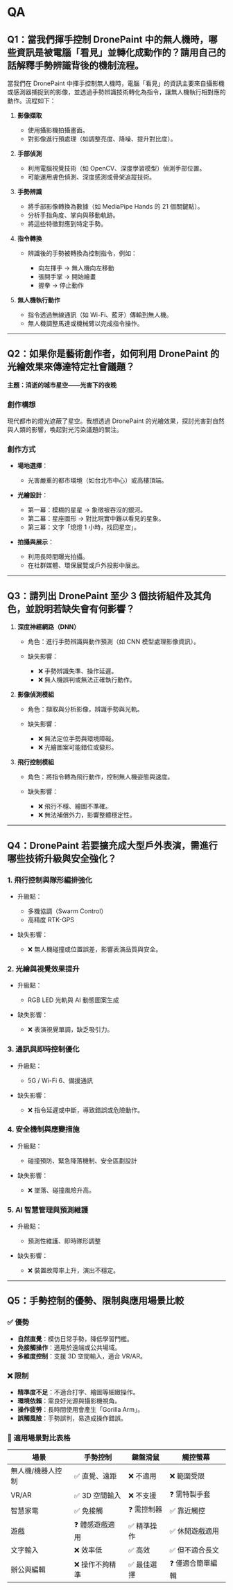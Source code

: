 # QA

## Q1：當我們揮手控制 DronePaint 中的無人機時，哪些資訊是被電腦「看見」並轉化成動作的？請用自己的話解釋手勢辨識背後的機制流程。

當我們在 DronePaint 中揮手控制無人機時，電腦「看見」的資訊主要來自攝影機或感測器捕捉到的影像，並透過手勢辨識技術轉化為指令，讓無人機執行相對應的動作。流程如下：

1. **影像擷取**

   * 使用攝影機拍攝畫面。
   * 對影像進行預處理（如調整亮度、降噪、提升對比度）。

2. **手部偵測**

   * 利用電腦視覺技術（如 OpenCV、深度學習模型）偵測手部位置。
   * 可能運用膚色偵測、深度感測或骨架追蹤技術。

3. **手勢辨識**

   * 將手部影像轉換為數據（如 MediaPipe Hands 的 21 個關鍵點）。
   * 分析手指角度、掌向與移動軌跡。
   * 將這些特徵對應到特定手勢。

4. **指令轉換**

   * 辨識後的手勢被轉換為控制指令，例如：

     * 向左揮手 → 無人機向左移動
     * 張開手掌 → 開始繪畫
     * 握拳 → 停止動作

5. **無人機執行動作**

   * 指令透過無線通訊（如 Wi-Fi、藍牙）傳輸到無人機。
   * 無人機調整馬達或機械臂以完成指令操作。

---

## Q2：如果你是藝術創作者，如何利用 DronePaint 的光繪效果來傳達特定社會議題？

**主題：消逝的城市星空——光害下的夜晚**

### 創作構想

現代都市的燈光遮蔽了星空。我想透過 DronePaint 的光繪效果，探討光害對自然與人類的影響，喚起對光污染議題的關注。

### 創作方式

* **場地選擇**：

  * 光害嚴重的都市環境（如台北市中心）或高樓頂端。

* **光繪設計**：

  * 第一幕：模糊的星星 → 象徵被吞沒的銀河。
  * 第二幕：星座圖形 → 對比現實中難以看見的星象。
  * 第三幕：文字「熄燈 1 小時，找回星空」。

* **拍攝與展示**：

  * 利用長時間曝光拍攝。
  * 在社群媒體、環保展覽或戶外投影中展出。

---

## Q3：請列出 DronePaint 至少 3 個技術組件及其角色，並說明若缺失會有何影響？

1. **深度神經網路（DNN）**

   * 角色：進行手勢辨識與動作預測（如 CNN 模型處理影像資訊）。
   * 缺失影響：

     * ❌ 手勢辨識失準、操作延遲。
     * ❌ 無人機誤判或無法正確執行動作。

2. **影像偵測模組**

   * 角色：擷取與分析影像，辨識手勢與光軌。
   * 缺失影響：

     * ❌ 無法定位手勢與環境障礙。
     * ❌ 光繪圖案可能錯位或變形。

3. **飛行控制模組**

   * 角色：將指令轉為飛行動作，控制無人機姿態與速度。
   * 缺失影響：

     * ❌ 飛行不穩、繪圖不準確。
     * ❌ 無法補償外力，影響整體穩定性。

---

## Q4：DronePaint 若要擴充成大型戶外表演，需進行哪些技術升級與安全強化？

### 1. 飛行控制與隊形編排強化

* 升級點：

  * 多機協調（Swarm Control）
  * 高精度 RTK-GPS
* 缺失影響：

  * ❌ 無人機碰撞或位置誤差，影響表演品質與安全。

### 2. 光繪與視覺效果提升

* 升級點：

  * RGB LED 光軌與 AI 動態圖案生成
* 缺失影響：

  * ❌ 表演視覺單調，缺乏吸引力。

### 3. 通訊與即時控制優化

* 升級點：

  * 5G / Wi-Fi 6、備援通訊
* 缺失影響：

  * ❌ 指令延遲或中斷，導致錯誤或危險動作。

### 4. 安全機制與應變措施

* 升級點：

  * 碰撞預防、緊急降落機制、安全區劃設計
* 缺失影響：

  * ❌ 墜落、碰撞風險升高。

### 5. AI 智慧管理與預測維護

* 升級點：

  * 預測性維護、即時隊形調整
* 缺失影響：

  * ❌ 裝置故障率上升，演出不穩定。

---

## Q5：手勢控制的優勢、限制與應用場景比較

### ✅ 優勢

* **自然直覺**：模仿日常手勢，降低學習門檻。
* **免接觸操作**：適用於遠端或公共場域。
* **多維度控制**：支援 3D 空間輸入，適合 VR/AR。

### ❌ 限制

* **精準度不足**：不適合打字、繪圖等細緻操作。
* **環境依賴**：需良好光源與攝影機視角。
* **操作疲勞**：長時間使用會產生「Gorilla Arm」。
* **誤觸風險**：手勢誤判，易造成操作錯誤。

### 📍 適用場景對比表格

| 場景        | 手勢控制      | 鍵盤滑鼠   | 觸控螢幕      |
| --------- | --------- | ------ | --------- |
| 無人機/機器人控制 | ✅ 直覺、遠距   | ❌ 不適用  | ❌ 範圍受限    |
| VR/AR     | ✅ 3D 空間輸入 | ❌ 不支援  | ❓ 需特製手套   |
| 智慧家電      | ✅ 免接觸     | ❓ 需控制器 | ✅ 靠近觸控    |
| 遊戲        | ❓ 體感遊戲適用  | ✅ 精準操作 | ✅ 休閒遊戲適用  |
| 文字輸入      | ❌ 效率低     | ✅ 高效   | ✅ 但不適合長文  |
| 辦公與編輯     | ❌ 操作不夠精準  | ✅ 最佳選擇 | ❓ 僅適合簡單編輯 |

